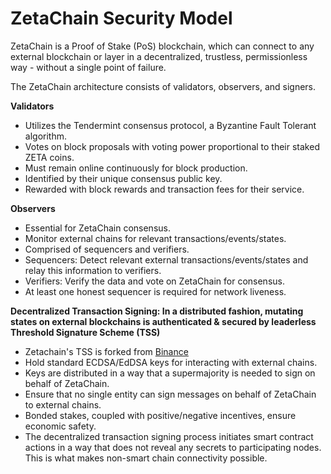 # ZetaChain Security Model

ZetaChain is a Proof of Stake (PoS) blockchain, which can connect to any external blockchain or layer in a decentralized, trustless, permissionless way - without a single point of failure.

The ZetaChain architecture consists of validators, observers, and signers.

**Validators**

- Utilizes the Tendermint consensus protocol, a Byzantine Fault Tolerant algorithm.
- Votes on block proposals with voting power proportional to their staked ZETA coins.
- Must remain online continuously for block production.
- Identified by their unique consensus public key.
- Rewarded with block rewards and transaction fees for their service.

**Observers**

- Essential for ZetaChain consensus.
- Monitor external chains for relevant transactions/events/states.
- Comprised of sequencers and verifiers.
- Sequencers: Detect relevant external transactions/events/states and relay this information to verifiers.
- Verifiers: Verify the data and vote on ZetaChain for consensus.
- At least one honest sequencer is required for network liveness.

**Decentralized Transaction Signing: In a distributed fashion, mutating states on external blockchains is authenticated & secured by leaderless Threshold Signature Scheme (TSS)**
- Zetachain's TSS is forked from [Binance](https://github.com/bnb-chain/tss-lib)
- Hold standard ECDSA/EdDSA keys for interacting with external chains.
- Keys are distributed in a way that a supermajority is needed to sign on behalf of ZetaChain.
- Ensure that no single entity can sign messages on behalf of ZetaChain to external chains.
- Bonded stakes, coupled with positive/negative incentives, ensure economic safety.
- The decentralized transaction signing process initiates smart contract actions in a way that does not reveal any secrets to participating nodes. This is what makes non-smart chain connectivity possible.
